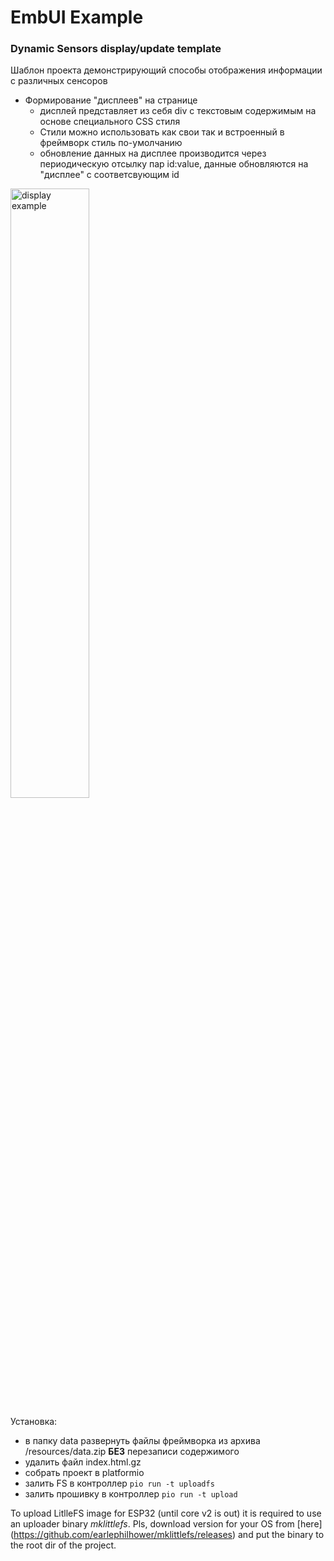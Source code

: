 # EmbUI Example

### Dynamic Sensors display/update template

Шаблон проекта демонстрирующий способы отображения информации с различных сенсоров

  - Формирование "дисплеев" на странице
    - дисплей представляет из себя div с текстовым содержимым на основе специального CSS стиля
    - Стили можно использовать как свои так и встроенный в фреймворк стиль по-умолчанию
    - обновление данных на дисплее производится через периодическую отсылку пар id:value, данные обновляются на "дисплее" с соответсвующим id

<img src="display.png" alt="display example" width="50%"/>

Установка:

 - в папку data развернуть файлы фреймворка из архива /resources/data.zip **БЕЗ** перезаписи содержимого
 - удалить файл index.html.gz
 - собрать проект в platformio
 - залить FS в контроллер `pio run -t uploadfs`
 - залить прошивку в контроллер `pio run -t upload`


To upload LitlleFS image for ESP32 (until core v2 is out) it is required to use an uploader binary *mklittlefs*. Pls, download version for your OS from [here]
(https://github.com/earlephilhower/mklittlefs/releases) and put the binary to the root dir of the project.
